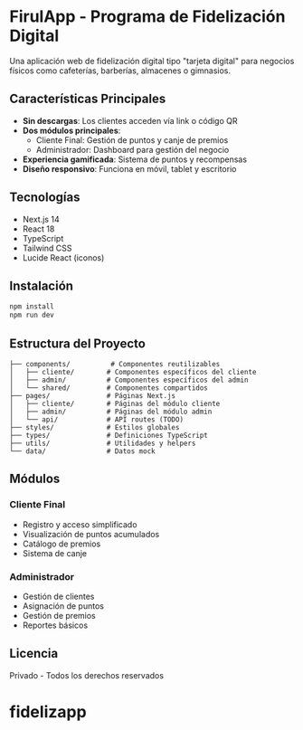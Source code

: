# FirulApp - Programa de Fidelización Digital

Una aplicación web de fidelización digital tipo "tarjeta digital" para negocios físicos como cafeterías, barberías, almacenes o gimnasios.

## Características Principales

- **Sin descargas**: Los clientes acceden vía link o código QR
- **Dos módulos principales**:
  - Cliente Final: Gestión de puntos y canje de premios
  - Administrador: Dashboard para gestión del negocio
- **Experiencia gamificada**: Sistema de puntos y recompensas
- **Diseño responsivo**: Funciona en móvil, tablet y escritorio

## Tecnologías

- Next.js 14
- React 18
- TypeScript
- Tailwind CSS
- Lucide React (iconos)

## Instalación

```bash
npm install
npm run dev
```

## Estructura del Proyecto

```
├── components/          # Componentes reutilizables
│   ├── cliente/        # Componentes específicos del cliente
│   ├── admin/          # Componentes específicos del admin
│   └── shared/         # Componentes compartidos
├── pages/              # Páginas Next.js
│   ├── cliente/        # Páginas del módulo cliente
│   ├── admin/          # Páginas del módulo admin
│   └── api/            # API routes (TODO)
├── styles/             # Estilos globales
├── types/              # Definiciones TypeScript
├── utils/              # Utilidades y helpers
└── data/               # Datos mock
```

## Módulos

### Cliente Final

- Registro y acceso simplificado
- Visualización de puntos acumulados
- Catálogo de premios
- Sistema de canje

### Administrador

- Gestión de clientes
- Asignación de puntos
- Gestión de premios
- Reportes básicos

## Licencia

Privado - Todos los derechos reservados
# fidelizapp
